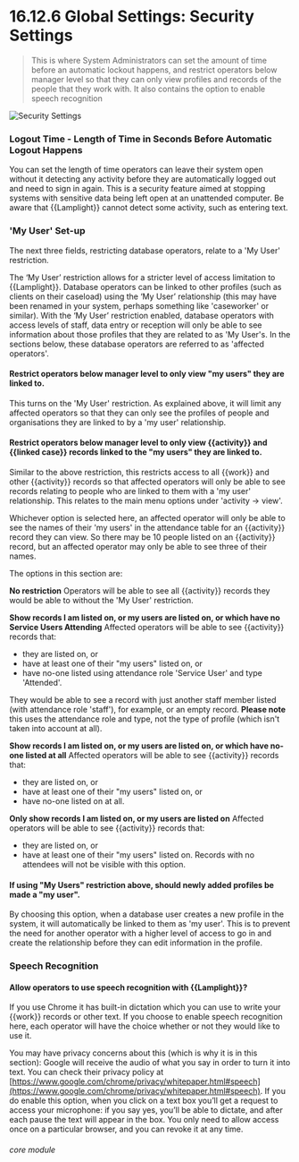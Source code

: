 # 16.12.6 <i class="fas fa-tools"></i> Global Settings: Security Settings

> This is where System Administrators can set the amount of time before an automatic lockout happens, and restrict operators below manager level so that they can only view profiles and records of the people that they work with. It also contains the option to enable speech recognition


![Security Settings](16.12.6a.png)

### Logout Time - Length of Time in Seconds Before Automatic Logout Happens

You can set the length of time operators can leave their system open without it detecting any activity before they are automatically logged out and need to sign in again. This is a security feature aimed at stopping systems with sensitive data being left open at an unattended computer. Be aware that {{Lamplight}} cannot detect some activity, such as entering text. 

### 'My User' Set-up

The next three fields, restricting database operators, relate to a 'My User' restriction. 

The ‘My User’ restriction allows for a stricter level of access limitation to {{Lamplight}}. Database operators can be linked to other profiles (such as clients on their caseload) using the ‘My User’ relationship (this may have been renamed in your system, perhaps something like 'caseworker' or similar). With the ‘My User’ restriction enabled, database operators with access levels of staff, data entry or reception will only be able to see information about those profiles that they are related to as 'My User's.  In the sections below, these database operators are referred to as 'affected operators'.

#### Restrict operators below manager level to only view "my users" they are linked to.

   This turns on the 'My User' restriction.  As explained above, it will limit any affected operators so that they can only see the profiles of people and organisations they are linked to by a 'my user' relationship.
   
#### Restrict operators below manager level to only view {{activity}} and {{linked case}} records linked to the "my users" they are linked to.
   
   Similar to the above restriction, this restricts access to all {{work}} and other {{activity}} records so that affected operators will only be able to see records relating to people who are linked to them with a 'my user' relationship. This relates to the main menu options under 'activity -> view'.

Whichever option is selected here, an affected operator will only be able to see the names of their 'my users' in the attendance table for an {{activity}} record they can view.  So there may be 10 people listed on an {{activity}} record, but an affected operator may only be able to see three of their names.
   
   The options in this section are:
   
**No restriction** 
Operators will be able to see all {{activity}} records they would be able to without the 'My User' restriction.  

**Show records I am listed on, or my users are listed on, or which have no Service Users Attending** 
Affected operators will be able to see {{activity}} records that:
 - they are listed on, or
 - have at least one of their "my users" listed on, or
 - have no-one listed using attendance role 'Service User' and type 'Attended'.  

They would be able to see a record with just another staff member listed (with attendance role 'staff'), for example, or an empty record.  **Please note** this uses the attendance role and type, not the type of profile (which isn't taken into account at all).

**Show records I am listed on, or my users are listed on, or which have no-one listed at all**
Affected operators will be able to see {{activity}} records that:
 - they are listed on, or
 - have at least one of their "my users" listed on, or
 - have no-one listed on at all.
   
**Only show records I am listed on, or my users are listed on**
Affected operators will be able to see {{activity}} records that:
 - they are listed on, or
 - have at least one of their "my users" listed on.
Records with no attendees will not be visible with this option.

#### If using "My Users" restriction above, should newly added profiles be made a "my user".

   By choosing this option, when a database user creates a new profile in the system, it will automatically be linked to them as 'my user'. This is to prevent the need for another operator with a higher level of access to go in and create the relationship before they can edit information in the profile.
   
### Speech Recognition

#### Allow operators to use speech recognition with {{Lamplight}}?

   If you use Chrome it has built-in dictation which you can use to write your {{work}} records or other text. If you choose to enable speech recognition here, each operator will have the choice whether or not they would like to use it.

   You may have privacy concerns about this (which is why it is in this section): Google will receive the audio of what you say in order to turn it into text. You can check their privacy policy at [https://www.google.com/chrome/privacy/whitepaper.html#speech](https://www.google.com/chrome/privacy/whitepaper.html#speech). If you do enable this option, when you click on a text box you’ll get a request to access your microphone: if you say yes, you’ll be able to dictate, and after each pause the text will appear in the box. You only need to allow access once on a particular browser, and you can revoke it at any time.
   




###### core module
